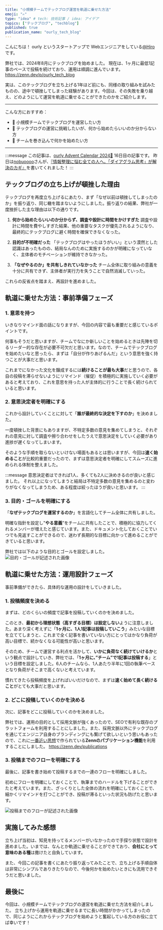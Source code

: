 ```yaml
---
title: "小規模チームでテックブログ運営を軌道に乗せた方法"
emoji: "✍️"
type: "idea" # tech: 技術記事 / idea: アイデア
topics: ["テックブログ", "techblog"]
published: true
publication_name: "ourly_tech_blog"
---
```

こんにちは！
ourly というスタートアップで Webエンジニアをしている[@Hiro](https://x.com/hirox126)です。

弊社では、2024年8月にテックブログを始めました。
現在は、1ヶ月に最低1記事のペースで投稿を続けており、運用は順調に進んでいます。
https://zenn.dev/p/ourly_tech_blog

実は、このテックブログを立ち上げる1年ほど前にも、同様の取り組みを試みたものの、途中で頓挫してしまった経験があります。今回は、その失敗を乗り越え、どのようにして運営を軌道に乗せることができたのかをご紹介します。

---

こんな方におすすめ：
- 👤 小規模チームでテックブログを運営したい方
- 👤 テックブログの運営に挑戦したいが、何から始めたらいいのか分からない方
- 👤 チームを巻き込んで何かを始めたい方

---

:::message
この記事は、[ourly Advent Calendar 2024🎄](https://adventar.org/calendars/10628) 16日目の記事です。
昨日は[nobuoooo](https://zenn.dev/nobuoooo)さんが、[『情報整理に悩む全ての人へ。「ダイアグラム思考」が解決のカギ』](https://zenn.dev/ourly_tech_blog/articles/49c6127ed54a9b)を書いてくれました！
:::

## テックブログの立ち上げが頓挫した理由
テックブログを再度立ち上げるにあたり、まず「なぜ以前は頓挫してしまったのか」を振り返り、同じ轍を踏まないようにしました。振り返りの結果、弊社が一度挫折した主な理由は以下の通りです。

1. **何から始めたらいいのか分からず、調査や設計に時間をかけすぎた**
調査や設計に時間を費やしすぎた結果、他の重要なタスクが優先されるようになり、最終的にテックブログに避く時間を確保できなくなった。

2. **目的が不明確だった**
「テックブログはやったほうがいい」という漠然とした認識はあったものの、結局なんのために実施するのかが明確になっていなく、主体者のモチベーションが維持できなかった。

3. **「なぜやるのか」を共有しきれていなかった**
チーム全体に取り組みの意義を十分に共有できず、主体者が実行力を失うことで自然消滅していった。

これらの反省点を踏まえ、再設計を進めました。

## 軌道に乗せた方法：事前準備フェーズ
### 1. 意思を持つ
いきなりマインド面の話になりますが、今回の内容で最も重要だと感じているポイントです。

何事もそうだと思いますが、チームでなにか新しいことを始めるときは先陣を切るリーダー的な存在が必要不可欠だと思います。なので、チームでテックブログを始めたいなと思ったら、まずは「自分が作りあげるんだ」という意思を強く持つことが大事だと思います。

これまでになかった文化を醸成するには**続けることが最も大事**だと思うので、各自の投稿を滞らせないようにリマインド（催促）を積極的に実施していく必要があると考えており、これを意思を持った人が主体的に行うことで長く続けられていると思います。

### 2. 意思決定者を明確にする
これから設計していくことに対して「**誰が最終的な決定を下すのか**」を決めました。

一度頓挫した背景にもありますが、不特定多数の意見を集めてしまうと、それぞれの意見に対して調査や擦り合わせをしたうえで意思決定をしていく必要があり進捗が遅くなってしまいます。

そのような手順を取らないといけない場面もあるとは思いますが、今回は**速く始めること**が比較的重要だったので、まずは意思決定者を明確にしてスムーズに進められる体制を整えました。

:::message
意思決定者はできれば1人、多くても2人に決めきるのが良いと感じました。
それ以上になってしまうと結局は不特定多数の意見を集めるのと変わりがなくなってしまうため、ある程度は絞ったほうが良いと思います。
:::

### 3. 目的・ゴールを明確にする
「**なぜテックブログを運営するのか**」を言語化してチーム全体に共有しました。

明確な指針を設定し"**やる意義**"をチームに共有したことで、積極的に協力してくれるメンバーが増えたと感じています。また、ドキュメント化しておくことでいつでも見返すことができるので、迷わず長期的な目標に向かって進めることができていると思います。

弊社では以下のような目的とゴールを設定しました。
![目的・ゴールが記述された画像](/images/20241216-idea-1/techblog-objective-goal.png)

## 軌道に乗せた方法：運用設計フェーズ
事前準備ができたら、具体的な運用の設計をしていきました。

### 1. 投稿頻度を決める
まずは、どのくらいの頻度で記事を投稿していくのかを決めました。

このとき、**最初から理想状態（高すぎる目標）は設定しない**ように注意しました。あまり深く考えずに「**1ヶ月に、1人1記事は投稿していこう**」みたいな目標を立ててしまうと、これまで全く記事を書いていない方にとってはかなり負荷が高い目標で、続かなくなる可能性が高いと思います。

そのため、チームで運営する利点を活かして、**いかに負荷なく続けていけるか**という観点で設計していき、弊社では、「**1ヶ月に、”チーム”で1記事は投稿する**」という目標を設定しました。6人のチームなら、1人あたり半年に1回の執筆ペースとなり負荷がそこまで高くないと考えています。

慣れてきたら投稿頻度を上げればいいだけなので、まずは**速く始めて長く続けること**がとても大事だと思います。

### 2. どこに投稿していくのかを決める
次に、記事をどこに投稿していくのかを決めました。

弊社では、運用の目的として採用文脈が強くあったので、SEOで有利な既存のプラットフォームを利用することにしました。また、採用文脈以外にテックブログを通じてエンジニア自身のブランディングにも繋げて欲しいという思いもあったので、これに[一番近い思想](https://info.zenn.dev/about-publication#:~:text=%E3%83%86%E3%83%83%E3%82%AF%E3%83%96%E3%83%AD%E3%82%B0%E3%81%AB%E6%8A%95%E7%A8%BF%E3%81%99%E3%82%8B%E8%A8%98%E4%BA%8B%E3%82%92%E8%91%97%E8%80%85%E6%9C%AC%E4%BA%BA%E3%81%AE%E3%82%82%E3%81%AE%E3%81%AB)で作られている**Zennのパブリケーション機能**を利用することにしました。
https://zenn.dev/publications

### 3. 投稿までのフローを明確にする
最後に、記事を書き始めて投稿するまでの一連のフローを明確にしました。

初めにフローを明確にしておくことで、執筆までのハードルを下げることができたと考えています。また、ざっくりとした全体の流れを明確にしておくことで、細かくリマインドを打つことができ、投稿が滞るといった状況も防げたと思います。

![投稿までのフローが記述された画像](/images/20241216-idea-1/techblog-post-flow.png)

## 実施してみた感想
立ち上げ当初は、知見を持ってるメンバーがいなかったので手探り状態で設計を進めました。いまでは、なんとか軌道に乗せることができており、**会社にとって意味のある種**は撒けたと自負しています。

また、今回この記事を書くにあたり振り返ってみたことで、立ち上げる手順自体は非常にシンプルでありきたりなので、今後何かを始めたいときにも流用できそうだと思いました。

## 最後に
今回は、小規模チームでテックブログの運営を軌道に乗せた方法を紹介しました。
立ち上げから運用を軌道に乗せるまでに長い時間がかかってしまったので、同じようにこれからテックブログを始めようと奮起している方のお役に立てば幸いです！
